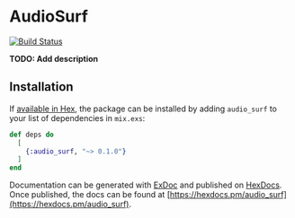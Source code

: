 # AudioSurf

[![Build Status](https://travis-ci.org/pmargreff/audio_surf.svg?branch=master)](https://travis-ci.org/pmargreff/audio_surf)


**TODO: Add description**

## Installation

If [available in Hex](https://hex.pm/docs/publish), the package can be installed
by adding `audio_surf` to your list of dependencies in `mix.exs`:

```elixir
def deps do
  [
    {:audio_surf, "~> 0.1.0"}
  ]
end
```

Documentation can be generated with [ExDoc](https://github.com/elixir-lang/ex_doc)
and published on [HexDocs](https://hexdocs.pm). Once published, the docs can
be found at [https://hexdocs.pm/audio_surf](https://hexdocs.pm/audio_surf).
